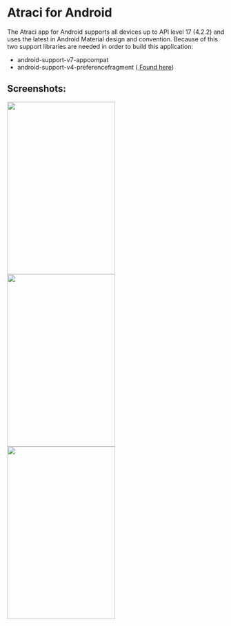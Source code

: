 <h1>Atraci for Android</h1>

The Atraci app for Android supports all devices up to API level 17 (4.2.2)
and uses the latest in Android Material design and convention. Because of this
two support libraries are needed in order to build this application:
<ul>
    <li> android-support-v7-appcompat </li>
    <li> android-support-v4-preferencefragment (<a href="https://github.com/kolavar/android-support-v4-preferencefragment"> Found here</a>)</li>
</ul>    
    
    
<h2>Screenshots:</h2>

<img src="http://i.imgur.com/1PpEwW4.jpg" width="250px" height="400px" />
<br>
<img src="http://i.imgur.com/obEDS8p.png" width="250px" height="400px" />
<br>
<img src="http://i.imgur.com/iOWRIsU.png" width="250px" height="400px" />
	
	
